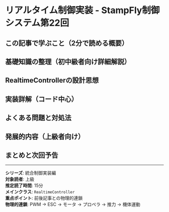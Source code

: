 # リアルタイム制御実装 - StampFly制御システム第22回

## この記事で学ぶこと（2分で読める概要）

## 基礎知識の整理（初中級者向け詳細解説）

## RealtimeControllerの設計思想

## 実装詳解（コード中心）

## よくある問題と対処法

## 発展的内容（上級者向け）

## まとめと次回予告

---

**シリーズ**: 統合制御実装編  
**対象読者**: 上級  
**推定読了時間**: 15分  
**メインクラス**: `RealtimeController`  
**重点ポイント**: 前後記事との物理的連鎖  
**物理的連鎖**: PWM → ESC → モータ → プロペラ → 推力 → 機体運動
